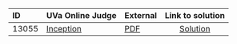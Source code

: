 | ID | UVa Online Judge | External | Link to solution |
|:---|:---|:---|:---:|
| 13055 | [Inception](https://onlinejudge.org/index.php?option=com_onlinejudge&Itemid=8&page=show_problem&problem=4953) | [PDF](https://onlinejudge.org/external/130/13055.pdf) | [Solution](https%3A//github.com/versenyi98/programming-contests/tree/master/UVa%20Online%20Judge/13055%2520-%2520Inception)|
